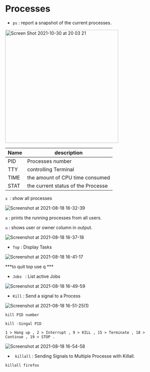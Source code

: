 # Processes 

 * ```ps``` : report a snapshot of the current processes.
 
<img width="359" alt="Screen Shot 2021-10-30 at 20 03 21" src="https://user-images.githubusercontent.com/92652606/139551462-e2d5d38a-484e-4278-bda4-df8039d4b43a.png">

| Name |  description |
|------|--------------|
| PID | Processes number  |
| TTY | controlling Terminal |
| TIME | the amount of CPU time consumed | 
| STAT | the current status of the Processe |

```x ```: show all processes 

![Screenshot at 2021-08-18 16-32-39](https://user-images.githubusercontent.com/92652606/139553646-e4518525-cbe6-420e-95a3-47398a19ab12.png)

```a``` : prints the running processes from all users.

```u``` : shows user or owner column in output.

![Screenshot at 2021-08-18 16-37-18](https://user-images.githubusercontent.com/92652606/139553877-7a6b8255-22d0-4771-a98f-f5c915eb7f2f.png)

* ```Top``` : Display Tasks

![Screenshot at 2021-08-18 16-41-17](https://user-images.githubusercontent.com/92652606/139554067-8d426b46-e007-4854-ad3f-da71d0d1517f.png)

***to quit top use q ***

* ```Jobs ``` : List active Jobs

![Screenshot at 2021-08-18 16-49-59](https://user-images.githubusercontent.com/92652606/139554096-7ea65290-60ba-4e1e-99dd-edf2312b2939.png)

* ``` Kill ``` : Send a signal to a Process 

![Screenshot at 2021-08-18 16-51-25(1)](https://user-images.githubusercontent.com/92652606/139554129-8d4ed315-25e3-405c-a4ba-247b566e4883.png)

```kill PID number```

```kill -Singal PID```

```1 > Hang up , 2 > Interrupt , 9 > KILL , 15 > Terminate , 18 > Continue , 19 > STOP .```

![Screenshot at 2021-08-18 16-54-58](https://user-images.githubusercontent.com/92652606/139554257-a37fedd0-74fe-465a-a471-d2c0a0efef07.png)

* ``` killall``` : Sending Signals to Multiple Processe with Killall.

```killall firefox ``` 







